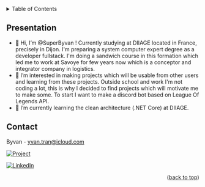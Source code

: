 <a name="readme-top"></a>

<!-- TABLE OF CONTENTS -->
<details>
  <summary>Table of Contents</summary>
  <ol>
    <li><a href="#presentation">Presentation</a></li>
    <li><a href="#contact">Contact</a></li>
  </ol>
</details>

<!-- Presentation -->
## Presentation

- 👋 Hi, I’m @SuperByvan ! Currently studying at DIIAGE located in France, precisely in Dijon. I'm preparing a system computer expert degree as a developer fullstack. I'm doing a sandwich course in this formation which led me to work at Savoye for few years now which is a conceptor and integrator company in logistics. 
- 👀 I’m interested in making projects which will be usable from other users and learning from these projects. Outside school and work I'm not coding a lot, this is why I decided to find projects which will motivate me to make some. To start I want to make a discord bot based on League Of Legends API.
- 🌱 I’m currently learning the clean architecture (.NET Core) at DIIAGE.

<!-- CONTACT -->
## Contact

Byvan - yvan.tran@icloud.com

[![Project][project-shield]][project-url]

[![LinkedIn][linkedin-shield]][linkedin-url]

<p align="right">(<a href="#readme-top">back to top</a>)</p>

<!---

- 💞️ I’m looking to collaborate on ...
- 📫 How to reach me ...
--->


<!---
SuperByvan/SuperByvan is a ✨ special ✨ repository because its `README.md` (this file) appears on your GitHub profile.
You can click the Preview link to take a look at your changes.
--->


<!-- MARKDOWN LINKS & IMAGES -->
<!-- https://www.markdownguide.org/basic-syntax/#reference-style-links -->
[project-shield]: https://img.shields.io/badge/ByBot_Project-lightgrey?style=for-the-badge&logo=CodeProject
[project-url]: https://github.com/SuperByvan/bybot
[linkedin-shield]: https://img.shields.io/badge/-LinkedIn-black.svg?style=for-the-badge&logo=linkedin&colorB=555
[linkedin-url]: https://www.linkedin.com/in/yvan-tran-3341021a2/

